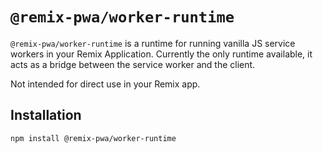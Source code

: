 # `@remix-pwa/worker-runtime`

`@remix-pwa/worker-runtime` is a runtime for running vanilla JS service workers in your Remix Application. Currently the only runtime available, it acts as a bridge between the service worker and the client.

Not intended for direct use in your Remix app.

## Installation

```bash
npm install @remix-pwa/worker-runtime
```

